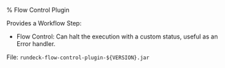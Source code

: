% Flow Control Plugin

Provides a Workflow Step:

* Flow Control: Can halt the execution with a custom status, useful as an Error handler.

File: `rundeck-flow-control-plugin-${VERSION}.jar`
